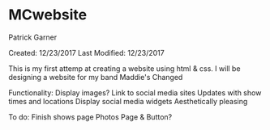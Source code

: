 # MCwebsite
Patrick Garner

Created: 12/23/2017
Last Modified: 12/23/2017

This is my first attemp at creating a website using html & css.  I will be designing a website for my band Maddie's Changed
  
  Functionality:
    Display images?
    Link to social media sites
    Updates with show times and locations
    Display social media widgets
    Aesthetically pleasing

To do:
  Finish shows page
  Photos Page & Button?
